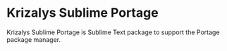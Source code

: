Krizalys Sublime Portage
========================

Krizalys Sublime Portage is Sublime Text package to support the Portage package
manager.
